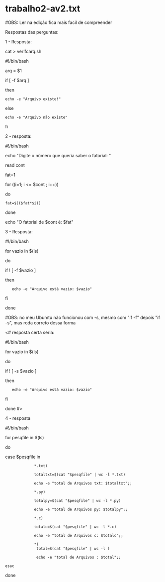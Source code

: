 # trabalho2-av2.txt

#OBS: Ler na edição fica mais facil de compreender

Respostas das perguntas:

1 - Resposta:

cat > verifcarq.sh

#!/bin/bash

arq = $1

if [ -f $arq ]

then

    echo -e "Arquivo existe!"
    
else

    echo -e "Arquivo não existe"
    
fi





2 - resposta:

#!/bin/bash

echo "Digite o número que queria saber o fatorial: "

read cont

fat=1

for ((i=1; i <= $cont ; i++))

do

    fat=$(($fat*$i))
    
done

echo "O fatorial de $cont é: $fat"




3 - Resposta:

#!/bin/bash

for vazio in $(ls)

do

   if ! [ -f $vazio  ]
   
   then
   
       echo -e "Arquivo está vazio: $vazio"
       
   fi
   
done

#OBS: no meu Ubumtu não funcionou com -s, mesmo com "if -f" depois "if -s", mas roda correto dessa forma

<# resposta certa seria: 

#!/bin/bash

for vazio in $(ls)

do

   if ! [ -s $vazio  ]
   
   then
   
       echo -e "Arquivo está vazio: $vazio"
       
   fi
   
done
#>




4 - resposta

#!/bin/bash

for pesqfile in $(ls)

do

  case $pesqfile in
  
                 *.txt)
                 
                 totaltxt=$(cat "$pesqfile" | wc -l *.txt)
                 
                 echo -e "total de Arquivos txt: $totaltxt";;
                 
                 *.py)
                 
                 totalpy=$(cat "$pesqfile" | wc -l *.py)
                 
                 echo -e "total de Arquivos py: $totalpy";;
                 
                 *.c)
                 
                 totalc=$(cat "$pesqfile" | wc -l *.c)
                 
                 echo -e "total de Arquivos c: $totalc";;
                 
                 *)
                  total=$(cat "$pesqfile" | wc -l )
                  
                  echo -e "total de Arquivos : $total";;
                  
    esac
    
 done
                  
                 
                 
                 


